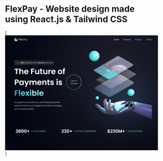 # FlexPay - Website design made using React.js & Tailwind CSS

[![Flexpay Image](https://github.com/matic031/payments-website-react-tailwind/blob/main/public/flexpay.png)]

